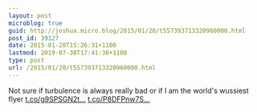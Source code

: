 ```yaml
---
layout: post
microblog: true
guid: http://joshua.micro.blog/2015/01/20/t557393713320960000.html
post_id: 39127
date: 2015-01-20T15:26:31+1100
lastmod: 2019-07-30T17:41:38+1100
type: post
url: /2015/01/20/t557393713320960000.html
---
```

Not sure if turbulence is always really bad or if I am the world's wussiest flyer [t.co/g9SPSGN2t...](http://t.co/g9SPSGN2t0) [t.co/P8DFPnw7S...](http://t.co/P8DFPnw7Sd)
